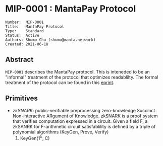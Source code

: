# MIP-0001 : MantaPay Protocol

```
Number:  MIP-0001
Title:   MantaPay Protocol
Type:    Standard
Status:  Active
Authors: Shumo Chu (shumo@manta.network)
Created: 2021-06-18
```

## Abstract

`MIP-0001` describes the MantaPay protocol. This is inteneded to be an "informal" treatment
of the protocol that optimizes readablilty. The formal treatment of the protocol can be 
found in this [eprint](https://eprint.iacr.org/2021/743).


## Primitives

* *zkSNARK*: public-verifiable preprocessing zero-knowledge Succinct Non-interactive ARgument 
of Knowledge. zkSNARK is a proof system that verifies computation expressed in a circuit. 
Given a field F, a zkSANRK for F-arithmetic circuit satisfablility is defined by a triple of 
polynomial algorithms (KeyGen, Prove, Verify)
    1. KeyGen(1<sup>&lambda;</sup>, C) 